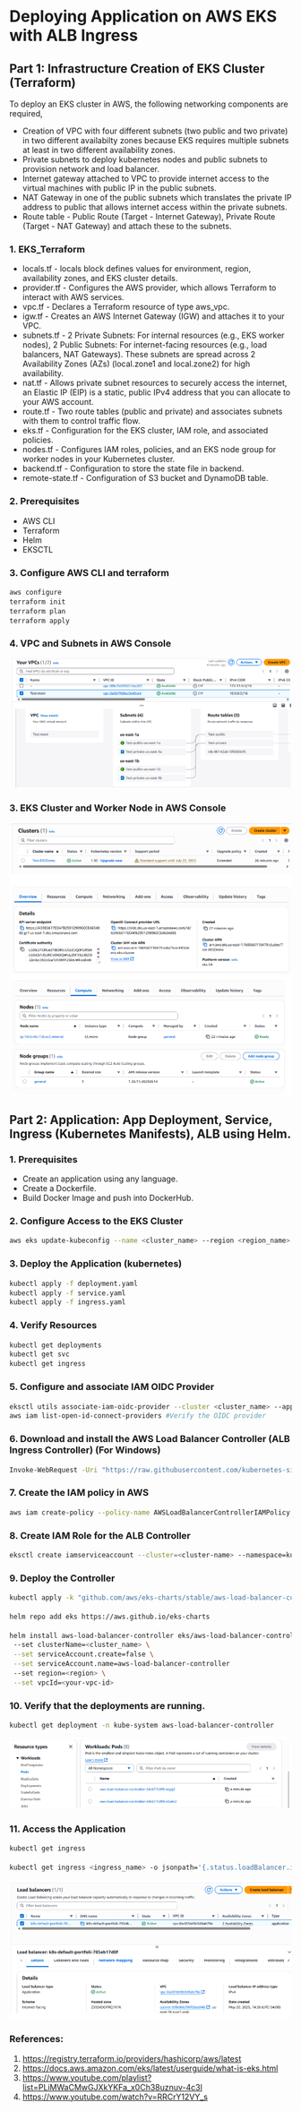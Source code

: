# Deploying Application on AWS EKS with ALB Ingress

## Part 1: Infrastructure Creation of EKS Cluster (Terraform)

To deploy an EKS cluster in AWS, the following networking components are required,

- Creation of VPC with four different subnets (two public and two private) in two different availabilty zones because EKS requires multiple subnets at least in two different availability zones.
- Private subnets to deploy kubernetes nodes and public subnets to provision network and load balancer.
- Internet gateway attached to VPC to provide internet access to the virtual machines with public IP in the public subnets.
- NAT Gateway in one of the public subnets which translates the private IP address to public that allows internet access within the private subnets.
- Route table - Public Route (Target - Internet Gateway), Private Route (Target - NAT Gateway) and attach these to the subnets.

### 1. EKS_Terraform

- locals.tf - locals block defines values for environment, region, availability zones, and EKS cluster details.
- provider.tf - Configures the AWS provider, which allows Terraform to interact with AWS services.
- vpc.tf - Declares a Terraform resource of type aws_vpc.
- igw.tf - Creates an AWS Internet Gateway (IGW) and attaches it to your VPC.
- subnets.tf - 2 Private Subnets: For internal resources (e.g., EKS worker nodes), 2 Public Subnets: For internet-facing resources (e.g., load balancers, NAT Gateways). These subnets are spread across 2 Availability Zones (AZs) (local.zone1 and local.zone2) for high availability.
- nat.tf - Allows private subnet resources to securely access the internet, an Elastic IP (EIP) is a static, public IPv4 address that you can allocate to your AWS account.
- route.tf - Two route tables (public and private) and associates subnets with them to control traffic flow.
- eks.tf - Configuration for the EKS cluster, IAM role, and associated policies.
- nodes.tf - Configures IAM roles, policies, and an EKS node group for worker nodes in your Kubernetes cluster.
- backend.tf - Configuration to store the state file in backend.
- remote-state.tf - Configuration of S3 bucket and DynamoDB table.

### 2. Prerequisites

- AWS CLI
- Terraform
- Helm
- EKSCTL

### 3. Configure AWS CLI and terraform

```bash
aws configure
terraform init
terraform plan
terraform apply
```

### 4. VPC and Subnets in AWS Console

![VPC-Subnets](./Images/VPC_Subnets_RT.png)

### 3. EKS Cluster and Worker Node in AWS Console

![EKS-Cluster](./Images/EKS_Cluster.png)
![Worker-Node](./Images/Nodes.png)

## Part 2: Application: App Deployment, Service, Ingress (Kubernetes Manifests), ALB using Helm.

### 1. Prerequisites

- Create an application using any language.
- Create a Dockerfile.
- Build Docker Image and push into DockerHub.

### 2. Configure Access to the EKS Cluster

```bash
aws eks update-kubeconfig --name <cluster_name> --region <region_name>
```

### 3. Deploy the Application (kubernetes)

```bash
kubectl apply -f deployment.yaml
kubectl apply -f service.yaml
kubectl apply -f ingress.yaml
```

### 4. Verify Resources

```bash
kubectl get deployments
kubectl get svc
kubectl get ingress
```

### 5. Configure and associate IAM OIDC Provider

```bash
eksctl utils associate-iam-oidc-provider --cluster <cluster_name> --approve
aws iam list-open-id-connect-providers #Verify the OIDC provider
```

### 6. Download and install the AWS Load Balancer Controller (ALB Ingress Controller) (For Windows)

```bash
Invoke-WebRequest -Uri "https://raw.githubusercontent.com/kubernetes-sigs/aws-load-balancer-controller/v2.11.0/docs/install/iam_policy.json" -OutFile "iam_policy.json"
```

### 7. Create the IAM policy in AWS

```bash
aws iam create-policy --policy-name AWSLoadBalancerControllerIAMPolicy --policy-document file://iam_policy.json
```

### 8. Create IAM Role for the ALB Controller

```bash
eksctl create iamserviceaccount --cluster=<cluster-name> --namespace=kube-system --name=aws-load-balancer-controller --attach-policy-arn=arn:aws:iam::<Account_ID>:policy/AWSLoadBalancerControllerIAMPolicy --approve --override-existing-serviceaccounts
```

### 9. Deploy the Controller

```bash
kubectl apply -k "github.com/aws/eks-charts/stable/aws-load-balancer-controller/crds?ref=master"

helm repo add eks https://aws.github.io/eks-charts

helm install aws-load-balancer-controller eks/aws-load-balancer-controller -n kube-system
 --set clusterName=<cluster_name> \
 --set serviceAccount.create=false \
 --set serviceAccount.name=aws-load-balancer-controller
 --set region=<region> \
 --set vpcId=<your-vpc-id>
```

### 10. Verify that the deployments are running.

```bash
kubectl get deployment -n kube-system aws-load-balancer-controller
```

![ALB_LoadBalancer Controller](./Images/ALB_Controller.png)

### 11. Access the Application

```bash
kubectl get ingress

kubectl get ingress <ingress_name> -o jsonpath='{.status.loadBalancer.ingress[0].hostname}'
```

![Load Balancer](./Images/LoadBalancer.png)

### References:

1. https://registry.terraform.io/providers/hashicorp/aws/latest
2. https://docs.aws.amazon.com/eks/latest/userguide/what-is-eks.html
3. https://www.youtube.com/playlist?list=PLiMWaCMwGJXkYKFa_x0Ch38uznuv-4c3l
4. https://www.youtube.com/watch?v=RRCrY12VY_s
